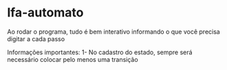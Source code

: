 # lfa-automato
Ao rodar o programa, tudo é bem interativo informando o que você precisa digitar a cada passo

Informações importantes:
1- No cadastro do estado, sempre será necessário colocar pelo menos uma transição
